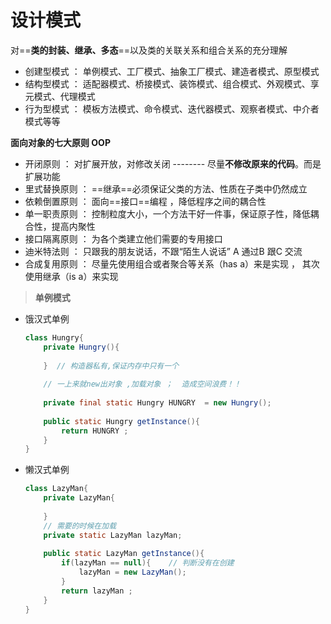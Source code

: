 # 设计模式

对==**类的封装、继承、多态**==以及类的关联关系和组合关系的充分理解

- 创建型模式  ：  单例模式、工厂模式、抽象工厂模式、建造者模式、原型模式
- 结构型模式 ：  适配器模式、桥接模式、装饰模式、组合模式、外观模式、享元模式、代理模式
- 行为型模式 ： 模板方法模式、命令模式、迭代器模式、观察者模式、中介者模式等等



**面向对象的七大原则 OOP**

-   开闭原则 ：  对扩展开放，对修改关闭 --------  尽量**不修改原来的代码**。而是扩展功能
- 里式替换原则 ： ==继承==必须保证父类的方法、性质在子类中仍然成立
- 依赖倒置原则 ： 面向==接口==编程 ，降低程序之间的耦合性
- 单一职责原则 ： 控制粒度大小，一个方法干好一件事，保证原子性，降低耦合性，提高内聚性
- 接口隔离原则 ： 为各个类建立他们需要的专用接口
- 迪米特法则 ： 只跟我的朋友说话，不跟“陌生人说话”    A 通过B 跟C 交流
- 合成复用原则 ：  尽量先使用组合或者聚合等关系（has a）来是实现 ， 其次使用继承（is a）来实现



> **单例模式**

- 饿汉式单例

  ```JAVA
  class Hungry{
      private Hungry(){
          
      }  // 构造器私有,保证内存中只有一个
      
      // 一上来就new出对象 ,加载对象 ；  造成空间浪费！！
      
      private final static Hungry HUNGRY  = new Hungry();
      
      public static Hungry getInstance(){
          return HUNGRY ;
      }
  }
  ```

- 懒汉式单例

  ```java
  class LazyMan{
      private LazyMan{
          
      }
      // 需要的时候在加载
      private static LazyMan lazyMan;
      
      public static LazyMan getInstance(){
          if(lazyMan == null){    // 判断没有在创建
              lazyMan = new LazyMan();
          }
          return lazyMan ;
      }
  }
  ```

  





































